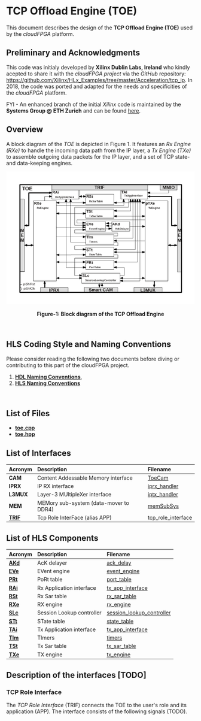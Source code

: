 # TCP Offload Engine (TOE)
This document describes the design of the **TCP Offload Engine (TOE)** used by the *cloudFPGA* platform.

## Preliminary and Acknowledgments
This code was initialy developed by **Xilinx Dublin Labs, Ireland** who kindly acepted to share it with the *cloudFPGA project* via the *GitHub* repository: https://github.com/Xilinx/HLx_Examples/tree/master/Acceleration/tcp_ip. In 2018, the code was ported and adapted for the needs and specificities of the *cloudFPGA* platform.

FYI - An enhanced branch of the initial *Xilinx* code is maintained by the **Systems Group @ ETH Zurich** and can be found [here](https://github.com/fpgasystems/fpga-network-stack).    

## Overview
A block diagram of the *TOE* is depicted in Figure 1. It features an *Rx Engine (RXe)* to handle the incoming data path from the IP layer, a *Tx Engine (TXe)* to assemble outgoing data packets for the IP layer, and a set of TCP state- and data-keeping engines.


![Block diagram of the TOE](./images/Fig-TOE-Structure.bmp#center)
<p align="center"><b>Figure-1: Block diagram of the TCP Offload Engine</b></p>
<br>

## HLS Coding Style and Naming Conventions
Please consider reading the following two documents before diving or contributing to this part of the cloudFPGA project.
  1) [**HDL Naming Conventions**](../hdl-naming-conventions.md), 
  2) [**HLS Naming Conventions**](./hls-naming-conventions.md)
<br>

## List of Files
  * [**toe.cpp**](../../SRA/LIB/SHELL/LIB/hls/toe/src/toe.cpp)
  * [**toe.hpp**](../../SRA/LIB/SHELL/LIB/hls/toe/src/toe.hpp)


## List of Interfaces

| Acronym                                           | Description                                           | Filename
|:--------------------------------------------------|:------------------------------------------------------|:--------------
| **CAM**                                           | Content Addessable Memory interface                   | [ToeCam](../../SRA/LIB/SHELL/LIB/hdl/nts/ToeCam/ToeCam.v)
| **IPRX**                                          | IP RX interface                                       | [iprx_handler](../../SRA/LIB/SHELL/LIB/hls/iprx_handler/src/iprx_handler.cpp)
| **L3MUX**                                         | Layer-3 MUltipleXer interface                         | [iptx_handler](../../SRA/LIB/SHELL/LIB/hls/iptx_handler/src/iptx_handler.cpp)
| **MEM**                                           | MEMory sub-system (data-mover to DDR4)                | [memSubSys](../../SRA/LIB/SHELL/LIB/hdl/mem/memSubSys.v)
| **[TRIF](#markdown-header-tcp-role-interface)**   | Tcp Role InterFace (alias APP)                        | tcp_role_interface

## List of HLS Components

| Acronym                   | Description                | Filename
|:--------------------------|:---------------------------|:--------------
| **[AKd](./AKd.md)**       | AcK delayer                | [ack_delay](../../SRA/LIB/SHELL/LIB/hls/toe/src/ack_delay/ack_delay.cpp)
| **[EVe](./EVe.md)**       | EVent engine               | [event_engine](../../SRA/LIB/SHELL/LIB/hls/toe/src/event_engine/event_engine.cpp)
| **[PRt](./PRt.md)**       | PoRt table                 | [port_table](../../SRA/LIB/SHELL/LIB/hls/toe/src/port_table/port_table.cpp)
| **[RAi](./RAi.md)**       | Rx Application interface   | [tx_app_interface](../../SRA/LIB/SHELL/LIB/hls/toe/src/rx_app_interface/rx_app_interface.cpp)
| **[RSt](./RSt.md)**       | Rx Sar table               | [rx_sar_table](../../SRA/LIB/SHELL/LIB/hls/toe/src/rx_sar_table/rx_sar_table.cpp)
| **[RXe](./RXe.md)**       | RX engine                  | [rx_engine](../../SRA/LIB/SHELL/LIB/hls/toe/src/rx_engine/src/rx_engine.cpp)
| **[SLc](./SLc.md)**       | Session Lookup controller  | [session_lookup_controller](../../SRA/LIB/SHELL/LIB/hls/toe/src/session_lookup_controller/session_lookup_controller.cpp)
| **[STt](./STt.md)**       | STate table                | [state_table](../../SRA/LIB/SHELL/LIB/hls/toe/src/state_table/state_table.cpp)
| **[TAi](./TAi.md)**       | Tx Application interface   | [tx_app_interface](../../SRA/LIB/SHELL/LIB/hls/toe/src/tx_app_interface/tx_app_interface.cpp)
| **[TIm](./TIm.md)**       | TImers                     | [timers](../../SRA/LIB/SHELL/LIB/hls/toe/src/timers/timers.cpp)
| **[TSt](./TSt.md)**       | Tx Sar table               | [tx_sar_table](../../SRA/LIB/SHELL/LIB/hls/toe/src/tx_sar_table/tx_sar_table.cpp)
| **[TXe](./TXe.md)**       | TX engine                  | [tx_engine](../../SRA/LIB/SHELL/LIB/hls/toe/src/tx_engine/src/tx_engine.cpp)

## Description of the interfaces [TODO]

### TCP Role Interface
The _TCP Role Interface_ (TRIF) connects the TOE to the user's role and its application (APP).
The interface consists of the following signals (TODO).  
 

